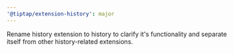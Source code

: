 ```yaml
---
'@tiptap/extension-history': major
---
```


Rename history extension to history to clarify it's functionality and separate itself from other history-related extensions.
